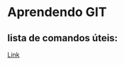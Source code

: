 # Aprendendo GIT
## lista de comandos úteis:

<a href="https://gist.github.com/samuelsilvati/b9eaa0bd6f747a46752d1e02ee374c9c.js">Link</a>
